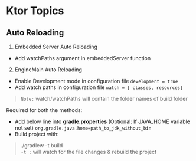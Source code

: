 # Ktor Topics

## Auto Reloading

1. Embedded Server Auto Reloading

- Add watchPaths argument in embeddedServer function

2. EngineMain Auto Reloading

- Enable Development mode in configuration file
  `development = true`
- Add watch paths in configuration file
  `watch = [ classes, resources]`

> `Note:`
> watch/watchPaths will contain the folder names of build folder

Required for both the methods:

- Add below line into **gradle.properties** (Optional: If JAVA_HOME variable not set)
  `org.gradle.java.home=path_to_jdk_without_bin`
- Build project with:

> ./gradlew -t build \
`-t :` will watch for the file changes & rebuild the project
